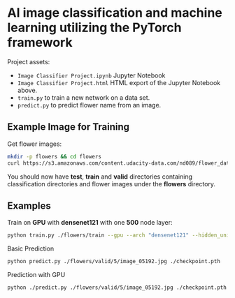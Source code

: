 # AI image classification and machine learning utilizing the PyTorch framework

Project assets:

- `Image Classifier Project.ipynb` Jupyter Notebook
- `Image Classifier Project.html` HTML export of the Jupyter Notebook above.
- `train.py` to train a new network on a data set.
- `predict.py` to predict flower name from an image.

## Example Image for Training


Get flower images:
```bash
mkdir -p flowers && cd flowers
curl https://s3.amazonaws.com/content.udacity-data.com/nd089/flower_data.tar.gz | tar xz
```

You should now have **test**, **train** and **valid** directories containing classification directories and flower images under the **flowers** directory.

## Examples



Train on **GPU** with **densenet121** with one **500** node layer:
```bash
python train.py ./flowers/train --gpu --arch "densenet121" --hidden_units 500
```


Basic Prediction
```bash
python predict.py ./flowers/valid/5/image_05192.jpg ./checkpoint.pth
```

Prediction with GPU
```bash
python ./predict.py ./flowers/valid/5/image_05192.jpg ./checkpoint.pth --gpu
```


[flower_data.tar.gz]:https://s3.amazonaws.com/content.udacity-data.com/nd089/flower_data.tar.gz
